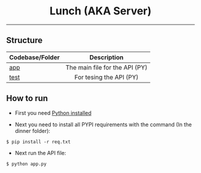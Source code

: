 <h1 align="center">Lunch (AKA Server)</h1>

---

## Structure

| Codebase/Folder               |                   Description                    |
| :--------------------- | :----------------------------------------------: |
| [app](app.py) | The main file for the API (PY) |
| [test](test) | For tesing the API (PY) |

## How to run

- First you need [Python installed](https://www.python.org/)

- Next you need to install all PYPI requirements with the command (In the dinner folder): 
```console
$ pip install -r req.txt
```
- Next run the API file:
```console
$ python app.py
```
